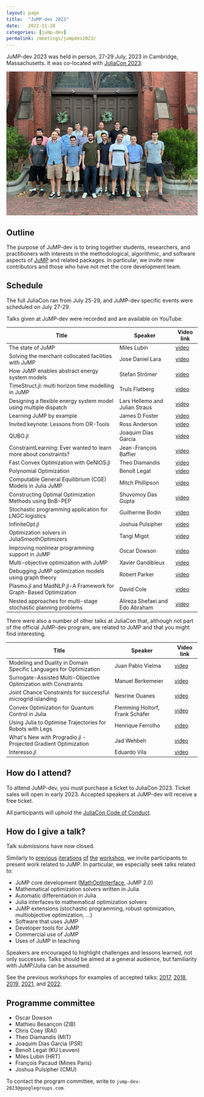 ```yaml
---
layout: page
title:  "JuMP-dev 2023"
date:   2022-11-20
categories: [jump-dev]
permalink: /meetings/jumpdev2023/
---
```


JuMP-dev 2023 was held in person, 27-29 July, 2023 in Cambridge,
Massachusetts. It was co-located with [JuliaCon 2023](https://juliacon.org/2023).

<img src="/assets/jump-dev-workshops/jump_dev_2023_speakers.jpeg" alt="Photo of Speakers and Organizers (most but not all)">

## Outline

The purpose of JuMP-dev is to bring together students, researchers, and
practitioners with interests in the methodological, algorithmic, and software aspects of
[JuMP](https://github.com/jump-dev/JuMP.jl) and related packages. In particular,
we invite new contributors and those who have not met the core development team.

## Schedule

The full JuliaCon ran from July 25-29, and JuMP-dev specific events were
scheduled on July 27-29.

Talks given at JuMP-dev were recorded and are available on YouTube:

| **Title**                                                 | **Speaker**        | **Video link** |
| --------------------------------------------------------- | ------------------ | -------------- |
| The state of JuMP                                         | Miles Lubin        | [video](https://www.youtube.com/watch?v=) |
| Solving the merchant collocated facilities with JuMP      | Jose Daniel Lara   | [video](https://www.youtube.com/watch?v=J7VbCKsnTvQ) |
| How JuMP enables abstract energy system models            | Stefan Strömer     | [video](https://www.youtube.com/watch?v=IFI-u6TiuBk) |
| TimeStruct.jl: multi horizon time modelling in JuMP       | Truls Flatberg     | [video](https://www.youtube.com/watch?v=Hz6AL5kClKU) |
| Designing a flexible energy system model using multiple dispatch    | Lars Hellemo and Julian Straus | [video](https://www.youtube.com/watch?v=fARbeM8sANA) |
| Learning JuMP by example                                  | James D Foster     | [video](https://www.youtube.com/watch?v=rIan_XbYyaM) |
| Invited keynote: Lessons from OR-Tools                    | Ross Anderson      | [video](https://www.youtube.com/watch?v=L5b4YQowXBg) |
| QUBO.jl                                                   | Joaquim Dias Garcia | [video](https://www.youtube.com/watch?v=gPapX51j_KQ) |
| ConstraintLearning: Ever wanted to learn more about constraints? | Jean-François Baffier | [video](https://www.youtube.com/watch?v=3xEsa9sveDM) |
| Fast Convex Optimization with GeNIOS.jl                   | Theo Diamandis     | [video](https://www.youtube.com/watch?v=TrHk8sClc9s) |
| Polynomial Optimization                                   | Benoît Legat       | [video](https://www.youtube.com/watch?v=rn8Xe4GHAZI) |
| Computable General Equilibrium (CGE) Models in Julia JuMP | Mitch Phillipson   | [video](https://www.youtube.com/watch?v=NgO-1MTG9GQ) |
| Constructing Optimal Optimization Methods using BnB-PEP   | Shuvomoy Das Gupta | [video](https://www.youtube.com/watch?v=akveigT7F7M) |
| Stochastic programming application for LNGC logistics     | Guilherme Bodin    | [video](https://www.youtube.com/watch?v=74fvwhakBSM) |
| InfiniteOpt.jl                                            | Joshua Pulsipher   | [video](https://www.youtube.com/watch?v=RGMJube0pQg) |
| Optimization solvers in JuliaSmoothOptimizers             | Tangi Migot        | [video](https://www.youtube.com/watch?v=x52QlIb8E9Y) |
| Improving nonlinear programming support in JuMP           | Oscar Dowson       | [video](https://www.youtube.com/watch?v=6q76umkG-34) |
| Multi-objective optimization with JuMP                    | Xavier Gandibleux  | [video](https://www.youtube.com/watch?v=) |
| Debugging JuMP optimization models using graph theory     | Robert Parker      | [video](https://www.youtube.com/watch?v=9IKXOnv3fAE) |
| Plasmo.jl and MadNLP.jl-A Framework for Graph-Based Optimization | David Cole  | [video](https://www.youtube.com/watch?v=PJ8WkrP5OgU) |
| Nested approaches for multi-stage stochastic planning problems | Alireza Shefaei and Edo Abraham | [video](https://www.youtube.com/watch?v=BDF6sj1x6W8) |

There were also a number of other talks at JuliaCon that, although not part of the official
JuMP-dev program, are related to JuMP and that you might find interesting.

| **Title**                                                 | **Speaker**        | **Video link** |
| --------------------------------------------------------- | ------------------ | -------------- |
| Modeling and Duality in Domain Specific Languages for Optimization | Juan Pablo Vielma | [video](https://www.youtube.com/watch?v=q4oWDobgDfI) |
| Surrogate-Assisted Multi-Objective Optimization with Constraints | Manuel Berkemeier | [video](https://www.youtube.com/watch?v=t5GzUWbHo70) |
| Joint Chance Constraints for successful microgrid islanding | Nesrine Ouanes   | [video](https://www.youtube.com/watch?v=MZeFZeBYL7g) |
| Convex Optimization for Quantum Control in Julia | Flemming Holtorf, Frank Schäfer | [video](https://www.youtube.com/watch?v=86yR1sdzCF4) |
| Using Julia to Optimise Trajectories for Robots with Legs | Henrique Ferrolho  | [video](https://www.youtube.com/watch?v=5uF3VqgjiVE) |
| What's New with Progradio.jl - Projected Gradient Optimization | Jad Wehbeh    | [video](https://www.youtube.com/watch?v=EZ2kq0Obaio) |
| Interesso.jl                                              | Eduardo Vila       | [video](https://www.youtube.com/watch?v=clPR5DK4HNA) |

## How do I attend?

To attend JuMP-dev, you must purchase a ticket to JuliaCon 2023. Ticket sales
will open in early 2023. Accepted speakers at JuMP-dev will receive a free
ticket.

All participants will uphold the [JuliaCon Code of Conduct](https://juliacon.org/2023/coc/).

## How do I give a talk?

Talk submissions have now closed.

Similarly to [previous](/meetings/mit2017) [iterations](/meetings/bordeaux2018)
[of](/meetings/santiago2019) [the](/meetings/juliacon2021) [workshop](/meetings/juliacon2022),
we invite participants to present work related to JuMP. In particular, we
especially seek talks related to:

- JuMP core development ([MathOptInterface](https://github.com/JuliaOpt/MathOptInterface.jl), JuMP 2.0)
- Mathematical optimization solvers written in Julia
- Automatic differentiation in Julia
- Julia interfaces to mathematical optimization solvers
- JuMP extensions (stochastic programming, robust optimization, multiobjective optimization, ...)
- Software that uses JuMP
- Developer tools for JuMP
- Commercial use of JuMP
- Uses of JuMP in teaching

Speakers are encouraged to highlight challenges and lessons learned, not only
successes. Talks should be aimed at a general audience, but familiarity with
JuMP/Julia can be assumed.

See the previous workshops for examples of accepted talks: [2017](/meetings/mit2017/),
[2018](/meetings/bordeaux2018/), [2019](/meetings/santiago2019),
[2021](/meetings/juliacon2021), and [2022](/meetings/juliacon2022).

## Programme committee

 * Oscar Dowson
 * Mathieu Besançon (ZIB)
 * Chris Coey (RAI)
 * Theo Diamandis (MIT)
 * Joaquim Dias Garcia (PSR)
 * Benoît Legat (KU Leuven)
 * Miles Lubin (HRT)
 * François Pacaud (Mines Paris)
 * Joshua Pulsipher (CMU)

To contact the program committee, write to `jump-dev-2023@googlegroups.com`.
